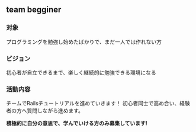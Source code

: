 ## team begginer

### 対象
プログラミングを勉強し始めたばかりで、まだ一人では作れない方
### ビジョン
初心者が自立できるまで、楽しく継続的に勉強できる環境になる

### 活動内容
チームでRailsチュートリアルを進めていきます！
初心者同士で高め合い、経験者の方へ質問しながら進めます。

**積極的に自分の意思で、学んでいける方のみ募集しています!**
